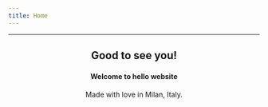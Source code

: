 ```yaml
---
title: Home
---
```

---
## <p style="text-align: center;">Good to see you!</p>
#### <p style="text-align: center;">Welcome to hello website</p>
<p style="text-align: center;">Made with love in Milan, Italy.</p>
